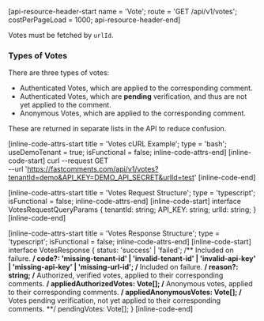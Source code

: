 [api-resource-header-start name = 'Vote'; route = 'GET /api/v1/votes'; costPerPageLoad = 1000; api-resource-header-end]

Votes must be fetched by `urlId`.

### Types of Votes

There are three types of votes:

- Authenticated Votes, which are applied to the corresponding comment.
- Authenticated Votes, which are **pending** verification, and thus are not yet applied to the comment.
- Anonymous Votes, which are applied to the corresponding comment.

These are returned in separate lists in the API to reduce confusion.

[inline-code-attrs-start title = 'Votes cURL Example'; type = 'bash'; useDemoTenant = true; isFunctional = false; inline-code-attrs-end]
[inline-code-start]
curl --request GET \
  --url 'https://fastcomments.com/api/v1/votes?tenantId=demo&API_KEY=DEMO_API_SECRET&urlId=test'
[inline-code-end]

[inline-code-attrs-start title = 'Votes Request Structure'; type = 'typescript'; isFunctional = false; inline-code-attrs-end]
[inline-code-start]
interface VotesRequestQueryParams {
    tenantId: string;
    API_KEY: string;
    urlId: string;
}
[inline-code-end]

[inline-code-attrs-start title = 'Votes Response Structure'; type = 'typescript'; isFunctional = false; inline-code-attrs-end]
[inline-code-start]
interface VotesResponse {
    status: 'success' | 'failed';
    /** Included on failure. **/
    code?: 'missing-tenant-id' | 'invalid-tenant-id' | 'invalid-api-key' | 'missing-api-key' | 'missing-url-id';
    /** Included on failure. **/
    reason?: string;
    /** Authorized, verified votes, applied to their corresponding comments. **/
    appliedAuthorizedVotes: Vote[];
    /** Anonymous votes, applied to their corresponding comments. **/
    appliedAnonymousVotes: Vote[];
    /** Votes pending verification, not yet applied to their corresponding comments. **/
    pendingVotes: Vote[];
}
[inline-code-end]
